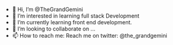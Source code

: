 - 👋 Hi, I’m @TheGrandGemini
- 👀 I’m interested in learning full stack Development 
- 🌱 I’m currently learning front end development.
- 💞️ I’m looking to collaborate on ...
- 📫 How to reach me: Reach me on twitter: @the_grandgemini

<!---
TheGrandGemini/TheGrandGemini is a ✨ special ✨ repository because its `README.md` (this file) appears on your GitHub profile.
You can click the Preview link to take a look at your changes.
--->
